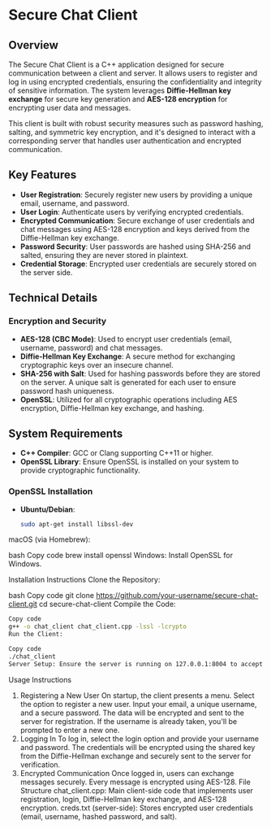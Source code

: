 # **Secure Chat Client**

## **Overview**

The Secure Chat Client is a C++ application designed for secure communication between a client and server. It allows users to register and log in using encrypted credentials, ensuring the confidentiality and integrity of sensitive information. The system leverages **Diffie-Hellman key exchange** for secure key generation and **AES-128 encryption** for encrypting user data and messages.

This client is built with robust security measures such as password hashing, salting, and symmetric key encryption, and it's designed to interact with a corresponding server that handles user authentication and encrypted communication.

## **Key Features**

- **User Registration**: Securely register new users by providing a unique email, username, and password.
- **User Login**: Authenticate users by verifying encrypted credentials.
- **Encrypted Communication**: Secure exchange of user credentials and chat messages using AES-128 encryption and keys derived from the Diffie-Hellman key exchange.
- **Password Security**: User passwords are hashed using SHA-256 and salted, ensuring they are never stored in plaintext.
- **Credential Storage**: Encrypted user credentials are securely stored on the server side.

## **Technical Details**

### **Encryption and Security**
- **AES-128 (CBC Mode)**: Used to encrypt user credentials (email, username, password) and chat messages.
- **Diffie-Hellman Key Exchange**: A secure method for exchanging cryptographic keys over an insecure channel.
- **SHA-256 with Salt**: Used for hashing passwords before they are stored on the server. A unique salt is generated for each user to ensure password hash uniqueness.
- **OpenSSL**: Utilized for all cryptographic operations including AES encryption, Diffie-Hellman key exchange, and hashing.

## **System Requirements**

- **C++ Compiler**: GCC or Clang supporting C++11 or higher.
- **OpenSSL Library**: Ensure OpenSSL is installed on your system to provide cryptographic functionality.

### **OpenSSL Installation**
- **Ubuntu/Debian**:
  ```bash
  sudo apt-get install libssl-dev
macOS (via Homebrew):

bash
Copy code
brew install openssl
Windows: Install OpenSSL for Windows.

Installation Instructions
Clone the Repository:

bash
Copy code
git clone https://github.com/your-username/secure-chat-client.git
cd secure-chat-client
Compile the Code:

```bash
Copy code
g++ -o chat_client chat_client.cpp -lssl -lcrypto
Run the Client:
```

```bash
Copy code
./chat_client
Server Setup: Ensure the server is running on 127.0.0.1:8004 to accept client connections.
```

Usage Instructions
1. Registering a New User
On startup, the client presents a menu. Select the option to register a new user.
Input your email, a unique username, and a secure password. The data will be encrypted and sent to the server for registration.
If the username is already taken, you'll be prompted to enter a new one.
2. Logging In
To log in, select the login option and provide your username and password.
The credentials will be encrypted using the shared key from the Diffie-Hellman exchange and securely sent to the server for verification.
3. Encrypted Communication
Once logged in, users can exchange messages securely. Every message is encrypted using AES-128.
File Structure
chat_client.cpp: Main client-side code that implements user registration, login, Diffie-Hellman key exchange, and AES-128 encryption.
creds.txt (server-side): Stores encrypted user credentials (email, username, hashed password, and salt).
